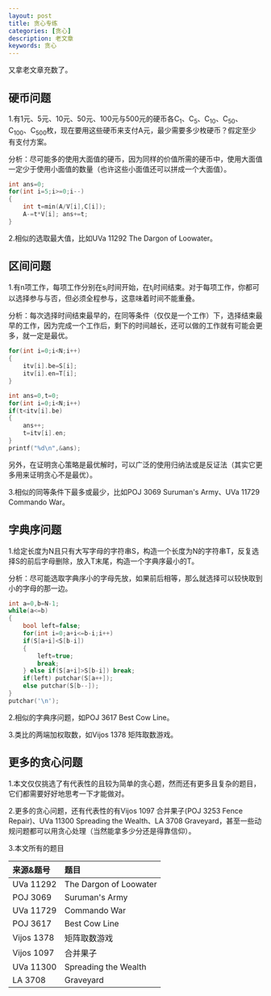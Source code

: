 ```yaml
---
layout: post
title: 贪心专练
categories: [贪心]
description: 老文章
keywords: 贪心
---
```


又拿老文章充数了。

## 硬币问题

1.有1元、5元、10元、50元、100元与500元的硬币各C<sub>1</sub>、C<sub>5</sub>、C<sub>10</sub>、C<sub>50</sub>、C<sub>100</sub>、C<sub>500</sub>枚，现在要用这些硬币来支付A元，最少需要多少枚硬币？假定至少有支付方案。
<!--more-->
分析：尽可能多的使用大面值的硬币，因为同样的价值所需的硬币中，使用大面值一定少于使用小面值的数量（也许这些小面值还可以拼成一个大面值）。

``` cpp
int ans=0;
for(int i=5;i>=0;i--) 
{ 
    int t=min(A/V[i],C[i]); 
    A-=t*V[i]; ans+=t; 
}
```

2.相似的选取最大值，比如UVa 11292 The Dargon of Loowater。

## 区间问题

1.有n项工作，每项工作分别在s<sub>i</sub>时间开始，在t<sub>i</sub>时间结束。对于每项工作，你都可以选择参与与否，但必须全程参与，这意味着时间不能重叠。

分析：每次选择时间结束最早的，在同等条件（仅仅是一个工作）下，选择结束最早的工作，因为完成一个工作后，剩下的时间越长，还可以做的工作就有可能会更多，就一定是最优。

``` cpp
for(int i=0;i<N;i++) 
{ 
    itv[i].be=S[i]; 
    itv[i].en=T[i]; 
}

int ans=0,t=0; 
for(int i=0;i<N;i++) 
if(t<itv[i].be) 
{ 
    ans++; 
    t=itv[i].en; 
} 
printf("%d\n",&ans);
```

另外，在证明贪心策略是最优解时，可以广泛的使用归纳法或是反证法（其实它更多用来证明贪心不是最优）。

3.相似的同等条件下最多或最少，比如POJ 3069 Suruman's Army、UVa 11729 Commando War。

## 字典序问题

1.给定长度为N且只有大写字母的字符串S，构造一个长度为N的字符串T，反复选择S的前后字母删除，放入T末尾，构造一个字典序最小的T。

分析：尽可能选取字典序小的字母先放，如果前后相等，那么就选择可以较快取到小的字母的那一边。

``` cpp
int a=0,b=N-1; 
while(a<=b) 
{ 
    bool left=false; 
    for(int i=0;a+i<=b-i;i++) 
    if(S[a+i]<S[b-i]) 
    { 
        left=true; 
        break; 
    } else if(S[a+i]>S[b-i]) break; 
    if(left) putchar(S[a++]); 
    else putchar(S[b--]); 
} 
putchar('\n');
```

2.相似的字典序问题，如POJ 3617 Best Cow Line。

3.类比的两端加权取数，如Vijos 1378 矩阵取数游戏。

## 更多的贪心问题

1.本文仅仅挑选了有代表性的且较为简单的贪心题，然而还有更多且复杂的题目，它们都需要好好地思考一下才能做对。

2.更多的贪心问题，还有代表性的有Vijos 1097 合并果子(POJ 3253 Fence Repair)、UVa 11300 Spreading the Wealth、LA 3708 Graveyard，甚至一些动规问题都可以用贪心处理（当然能拿多少分还是得靠信仰）。

3.本文所有的题目

|来源&题号|题目|
|:--|:--|
|UVa 11292|The Dargon of Loowater|
|POJ 3069|Suruman's Army|
|UVa 11729|Commando War|
|POJ 3617|Best Cow Line|
|Vijos 1378|矩阵取数游戏|
|Vijos 1097|合并果子|
|UVa 11300|Spreading the Wealth|
|LA 3708|Graveyard|
